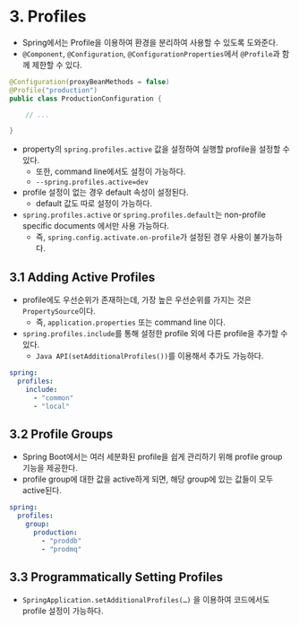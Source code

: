# 3. Profiles

- Spring에서는 Profile을 이용하여 환경을 분리하여 사용할 수 있도록 도와준다.
- `@Component`, `@Configuration`, `@ConfigurationProperties`에서 `@Profile`과 함께 제한할 수 있다.

```java
@Configuration(proxyBeanMethods = false)
@Profile("production")
public class ProductionConfiguration {

    // ...

}
```

- property의 `spring.profiles.active` 값을 설정하여 실행할 profile을 설정할 수 있다.
  - 또한, command line에서도 설정이 가능하다.
  - `--spring.profiles.active=dev`
- profile 설정이 없는 경우 default 속성이 설정된다.
  - default 값도 따로 설정이 가능하다.
- `spring.profiles.active` or `spring.profiles.default`는 non-profile specific documents 에서만 사용 가능하다.
  - 즉, `spring.config.activate.on-profile`가 설정된 경우 사용이 불가능하다.

## 3.1 Adding Active Profiles

- profile에도 우선순위가 존재하는데, 가장 높은 우선순위를 가지는 것은 `PropertySource`이다.
  - 즉, `application.properties` 또는 command line 이다.
- `spring.profiles.include`를 통해 설정한 profile 외에 다른 profile을 추가할 수 있다.
  - `Java API(setAdditionalProfiles())`를 이용해서 추가도 가능하다.

```yaml
spring:
  profiles:
    include:
      - "common"
      - "local"
```

## 3.2 Profile Groups

- Spring Boot에서는 여러 세분화된 profile을 쉽게 관리하기 위해 profile group 기능을 제공한다.
- profile group에 대한 값을 active하게 되면, 해당 group에 있는 값들이 모두 active된다.

```yaml
spring:
  profiles:
    group:
      production:
        - "proddb"
        - "prodmq"
```

## 3.3 Programmatically Setting Profiles

- `SpringApplication.setAdditionalProfiles(…​)` 을 이용하여 코드에서도 profile 설정이 가능하다.
